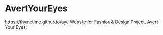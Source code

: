 # AvertYourEyes
https://thymetime.github.io/aye
Website for Fashion & Design Project, Avert Your Eyes.
